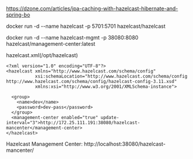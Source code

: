 https://dzone.com/articles/jpa-caching-with-hazelcast-hibernate-and-spring-bo

docker run -d --name hazelcast -p 5701:5701 hazelcast/hazelcast

docker run -d --name hazelcast-mgmt -p 38080:8080 hazelcast/management-center:latest


hazelcast.xml(/opt/hazelcast)
```
<?xml version="1.0" encoding="UTF-8"?>
<hazelcast xmlns="http://www.hazelcast.com/schema/config"
           xsi:schemaLocation="http://www.hazelcast.com/schema/config
http://www.hazelcast.com/schema/config/hazelcast-config-3.11.xsd"
           xmlns:xsi="http://www.w3.org/2001/XMLSchema-instance">

  <group>
    <name>dev</name>
    <password>dev-pass</password>
  </group>
  <management-center enabled="true" update-interval="3">http://172.25.111.191:38080/hazelcast-mancenter</management-center>    
</hazelcast>
```

Hazelcast Management Center: http://localhost:38080/hazelcast-mancenter/

